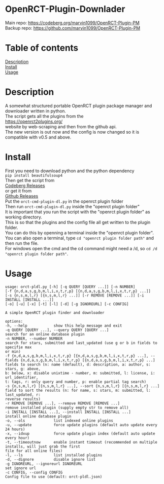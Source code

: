 # OpenRCT-Plugin-Downlader
Main repo: https://codeberg.org/marvin1099/OpenRCT-Plugin-PM  
Backup repo: https://github.com/marvin1099/OpenRCT-Plugin-PM  

# Table of contents
[Description](#description)  
[Install](#install)  
[Usage](#usage)  

# Description
A somewhat structured portable OpenRCT plugin package manager and downloader written in python.  
The script gets all the plugins from the   
https://openrct2plugins.org/  
website by web-scraping and then from the github api.  
The new version is out now and the config is now changed so it is compatible with v0.5 and above.

# Install
First you need to download python and the python dependency  
```pip install beautifulsoup4 ```  
Then get the script from  
[Codeberg Releases](https://codeberg.org/marvin1099/OpenRCT-Plugin-PM/releases)  
or get it from  
[Github Releases](https://github.com/marvin1099/OpenRCT-Plugin-PM/releases)  
Put the ```orct-cmd-plugin-dl.py``` in the openrct plugin folder  
Then run ```orct-cmd-plugin-dl.py``` inside the "openrct plugin folder"  
It is important that you run the script with the "openrct plugin folder" as working directory.  
This is so that the plugins and the config file all get written to the plugin folder.  
You can do this by openning a terminal inside the "openrct plugin folder".  
You can also open a terminal, type ```cd "openrct plugin folder path"``` and then run the file.  
For windows open the cmd and the cd command might need a /d, so ```cd /d "openrct plugin folder path"```.  

# Usage
    usage: orct-pldl.py [-h] [-q QUERY [QUERY ...]] [-n NUMBER]
    [-f {n,d,a,s,g,b,m,l,i,x,t,r,p} [{n,d,a,s,g,b,m,l,i,x,t,r,p} ...]]
    [-s {n,s,m,l,r} [{n,s,m,l,r} ...]] [-r REMOVE [REMOVE ...]] [-i INSTALL [INSTALL ...]]
    [-o] [-u] [-x] [-t] [-l] [-d] [-g IGNOREURL] [-c CONFIG]

    A simple OpenRCT plugin finder and downloader

    options:
    -h, --help            show this help message and exit
    -q QUERY [QUERY ...], --query QUERY [QUERY ...]
    search for an online database plugin
    -n NUMBER, --number NUMBER
    search for stars, submitted and last_updated (use g or b in fields to specifie max
    or min)
    -f {n,d,a,s,g,b,m,l,i,x,t,r,p} [{n,d,a,s,g,b,m,l,i,x,t,r,p} ...], --fields {n,d,a,s,g,b,m,l,i,x,t,r,p} [{n,d,a,s,g,b,m,l,i,x,t,r,p} ...]
    fields to search (n: name (default), d: description, a: author, s: stars, g: above,
    b: below, x: disable unixtime - number, m: submitted, l: license, i: url_identifier,
    t: tags, r: only query and number, p: enable partial tag search)
    -s {n,s,m,l,r} [{n,s,m,l,r} ...], --sort {n,s,m,l,r} [{n,s,m,l,r} ...]
    field to sort the results (n: for name, s: stars, m: submitted, l: last_updated, r:
    reverse results)
    -r REMOVE [REMOVE ...], --remove REMOVE [REMOVE ...]
    remove installed plugin (supply empty str to remove all)
    -i INSTALL [INSTALL ...], --install INSTALL [INSTALL ...]
    install online database plugin
    -o, --ols             list indexed online plugins
    -u, --update          force update plugins (default auto update every 24 hours)
    -x, --idxup           force update plugin index (default auto update every hour)
    -t, --timeoutnow      enable instant timeout (recommended on multiple installs, will just grab the first
    file for all online files)
    -l, --ls              list installed plugins
    -d, --dignore         disable ignore list
    -g IGNOREURL, --ignoreurl IGNOREURL
    set ignore url
    -c CONFIG, --config CONFIG
    Config file to use (default: orct-pldl.json)